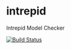 # intrepid
Intrepid Model Checker

[![Build Status](https://travis-ci.org/bobosoft/intrepid.svg?branch=master)](https://travis-ci.org/bobosoft/intrepid)
